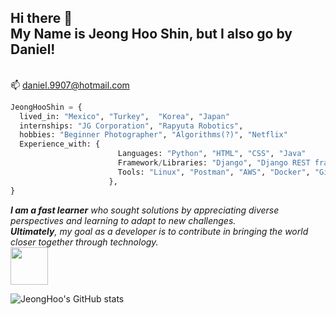 <h2> Hi there 👋 <br>My Name is Jeong Hoo Shin, but I also go by Daniel!</h2>

</em></p>
<br> 📫 daniel.9907@hotmail.com

```python
JeongHooShin = {
  lived_in: "Mexico", "Turkey",  "Korea", "Japan"
  internships: "JG Corporation", "Rapyuta Robotics",
  hobbies: "Beginner Photographer", "Algorithms(?)", "Netflix"
  Experience_with: {
                        Languages: "Python", "HTML", "CSS", "Java"
                        Framework/Libraries: "Django", "Django REST framework", "Spring Boot"
                        Tools: "Linux", "Postman", "AWS", "Docker", "Git", "Google Cloud Platform", "HTTP requests", "REST APIs"
                      },
}
```


<em><b>I am a fast learner</b>  who sought solutions by appreciating diverse perspectives and learning to adapt to new challenges. <br><b>Ultimately</b>, my goal as a developer is to contribute in bringing the world closer together through technology. </em><br>
<img src="https://upload.wikimedia.org/wikipedia/commons/thumb/7/7f/Rotating_earth_animated_transparent.gif/220px-Rotating_earth_animated_transparent.gif" width="60"> 

![JeongHoo's GitHub stats](https://github-readme-stats.vercel.app/api?username=9907daniel&show_icons=true&theme=radical) 
